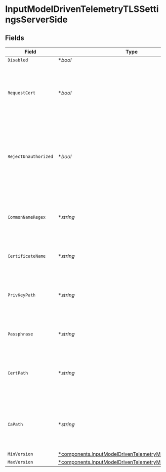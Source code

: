 # InputModelDrivenTelemetryTLSSettingsServerSide


## Fields

| Field                                                                                                                           | Type                                                                                                                            | Required                                                                                                                        | Description                                                                                                                     |
| ------------------------------------------------------------------------------------------------------------------------------- | ------------------------------------------------------------------------------------------------------------------------------- | ------------------------------------------------------------------------------------------------------------------------------- | ------------------------------------------------------------------------------------------------------------------------------- |
| `Disabled`                                                                                                                      | **bool*                                                                                                                         | :heavy_minus_sign:                                                                                                              | N/A                                                                                                                             |
| `RequestCert`                                                                                                                   | **bool*                                                                                                                         | :heavy_minus_sign:                                                                                                              | Require clients to present their certificates. Used to perform client authentication using SSL certs.                           |
| `RejectUnauthorized`                                                                                                            | **bool*                                                                                                                         | :heavy_minus_sign:                                                                                                              | Reject certificates not authorized by a CA in the CA certificate path or by another trusted CA (such as the system's)           |
| `CommonNameRegex`                                                                                                               | **string*                                                                                                                       | :heavy_minus_sign:                                                                                                              | Regex matching allowable common names in peer certificates' subject attribute                                                   |
| `CertificateName`                                                                                                               | **string*                                                                                                                       | :heavy_minus_sign:                                                                                                              | The name of the predefined certificate                                                                                          |
| `PrivKeyPath`                                                                                                                   | **string*                                                                                                                       | :heavy_minus_sign:                                                                                                              | Path on server containing the private key to use. PEM format. Can reference $ENV_VARS.                                          |
| `Passphrase`                                                                                                                    | **string*                                                                                                                       | :heavy_minus_sign:                                                                                                              | Passphrase to use to decrypt private key                                                                                        |
| `CertPath`                                                                                                                      | **string*                                                                                                                       | :heavy_minus_sign:                                                                                                              | Path on server containing certificates to use. PEM format. Can reference $ENV_VARS.                                             |
| `CaPath`                                                                                                                        | **string*                                                                                                                       | :heavy_minus_sign:                                                                                                              | Path on server containing CA certificates to use. PEM format. Can reference $ENV_VARS.                                          |
| `MinVersion`                                                                                                                    | [*components.InputModelDrivenTelemetryMinimumTLSVersion](../../models/components/inputmodeldriventelemetryminimumtlsversion.md) | :heavy_minus_sign:                                                                                                              | N/A                                                                                                                             |
| `MaxVersion`                                                                                                                    | [*components.InputModelDrivenTelemetryMaximumTLSVersion](../../models/components/inputmodeldriventelemetrymaximumtlsversion.md) | :heavy_minus_sign:                                                                                                              | N/A                                                                                                                             |